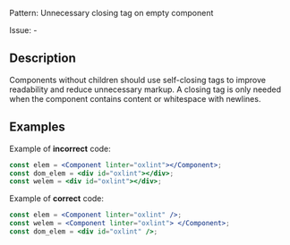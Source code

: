 Pattern: Unnecessary closing tag on empty component

Issue: -

## Description

Components without children should use self-closing tags to improve readability and reduce unnecessary markup. A closing tag is only needed when the component contains content or whitespace with newlines.

## Examples

Example of **incorrect** code:
```jsx
const elem = <Component linter="oxlint"></Component>;
const dom_elem = <div id="oxlint"></div>;
const welem = <div id="oxlint"></div>;
```

Example of **correct** code:
```jsx
const elem = <Component linter="oxlint" />;
const welem = <Component linter="oxlint"> </Component>;
const dom_elem = <div id="oxlint" />;
```